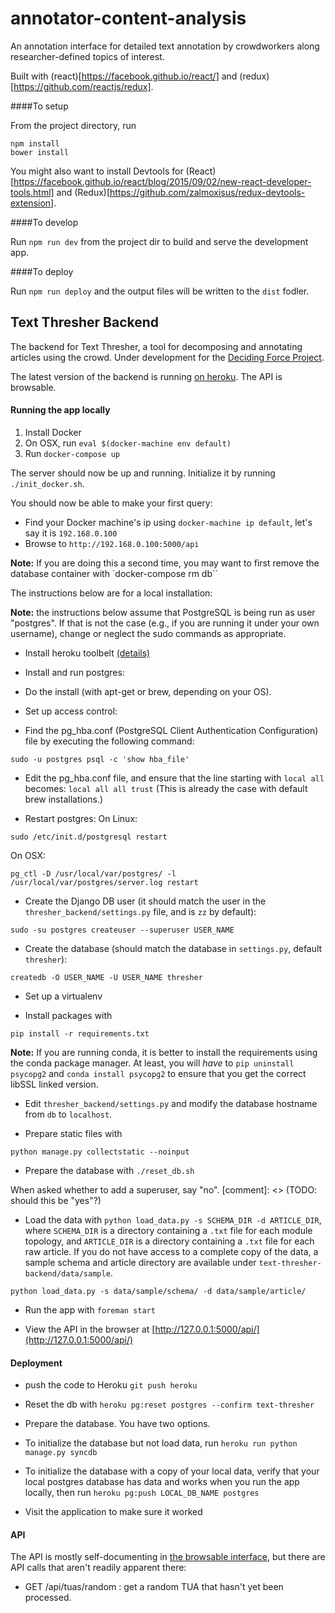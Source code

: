 # annotator-content-analysis
An annotation interface for detailed text annotation by crowdworkers along researcher-defined topics of interest.

Built with (react)[https://facebook.github.io/react/] and (redux)[https://github.com/reactjs/redux].

####To setup

From the project directory, run

```
npm install
bower install
```


You might also want to install Devtools for (React)[https://facebook.github.io/react/blog/2015/09/02/new-react-developer-tools.html] and (Redux)[https://github.com/zalmoxisus/redux-devtools-extension].

####To develop

Run `npm run dev` from the project dir to build and serve the development app.

####To deploy

Run `npm run deploy` and the output files will be written to the `dist` fodler.


## Text Thresher Backend

The backend for Text Thresher, a tool for decomposing and annotating articles
using the crowd. Under development for the
[Deciding Force Project](http://www.decidingforce.org/).

The latest version of the backend is running
[on heroku](http://text-thresher.herokuapp.com/api). The API is browsable.

#### Running the app locally

1. Install Docker
2. On OSX, run `eval $(docker-machine env default)`
3. Run `docker-compose up`

The server should now be up and running.  Initialize it by running
`./init_docker.sh`.

You should now be able to make your first query:

- Find your Docker machine's ip using `docker-machine ip default`, let's say
it is `192.168.0.100`
- Browse to `http://192.168.0.100:5000/api`


**Note:** If you are doing this a second time, you may want to first remove
the database container with `docker-compose rm db``


The instructions below are for a local installation:

**Note:** the instructions below assume that PostgreSQL is being run as user
"postgres".  If that is not the case (e.g., if you are running it under your
own username), change or neglect the sudo commands as appropriate.

* Install heroku toolbelt
[(details)](https://devcenter.heroku.com/articles/getting-started-with-python#set-up)

* Install and run postgres:
* Do the install (with apt-get or brew, depending on your OS). 
* Set up access control:
* Find the pg_hba.conf (PostgreSQL Client Authentication Configuration) file by executing the following command:
```shell
sudo -u postgres psql -c 'show hba_file'
```
* Edit the pg_hba.conf file, and ensure that the line starting with `local all` becomes:
`local all all trust`
(This is already the case with default brew installations.)

* Restart postgres:
On Linux:
```shell
sudo /etc/init.d/postgresql restart
```
On OSX:
```shell
pg_ctl -D /usr/local/var/postgres/ -l /usr/local/var/postgres/server.log restart
```
* Create the Django DB user (it should match the user in the `thresher_backend/settings.py` file, and is `zz` by default):
```shell
sudo -su postgres createuser --superuser USER_NAME
```

* Create the database (should match the database in `settings.py`, default `thresher`):
```shell
createdb -O USER_NAME -U USER_NAME thresher
```

* Set up a virtualenv

* Install packages with 
```shell
pip install -r requirements.txt
```
**Note:** If you are running conda, it is better to install the requirements
using the conda package manager.  At least, you will *have* to `pip
uninstall psycopg2` and `conda install psycopg2` to ensure that you
get the correct libSSL linked version.

* Edit ``thresher_backend/settings.py`` and modify the database hostname from
``db`` to ``localhost``.

* Prepare static files with 
```shell
python manage.py collectstatic --noinput
```

* Prepare the database with `./reset_db.sh`

When asked whether to add a superuser, say "no".
[comment]: <> (TODO: should this be "yes"?)

* Load the data with `python load_data.py -s SCHEMA_DIR -d ARTICLE_DIR`, where `SCHEMA_DIR` is a directory containing a `.txt` file for each module topology, and `ARTICLE_DIR` is a directory containing a `.txt` file for each raw article.
If you do not have access to a complete copy of the data, a sample schema and article directory are available under `text-thresher-backend/data/sample`.
```
python load_data.py -s data/sample/schema/ -d data/sample/article/
```

- Run the app with `foreman start`

- View the API in the browser at [http://127.0.0.1:5000/api/](http://127.0.0.1:5000/api/)

#### Deployment

- push the code to Heroku `git push heroku`

- Reset the db with `heroku pg:reset postgres --confirm text-thresher`

- Prepare the database. You have two options.

- To initialize the database but not load data, run
`heroku run python manage.py syncdb`

- To initialize the database with a copy of your local data, verify that your
local postgres database has data and works when you run the app locally,
then run `heroku pg:push LOCAL_DB_NAME postgres`

- Visit the application to make sure it worked

#### API

The API is mostly self-documenting in
[the browsable interface](http://text-thresher.herokuapp.com/api), but there are
API calls that aren't readily apparent there:

- GET /api/tuas/random : get a random TUA that hasn't yet been processed.